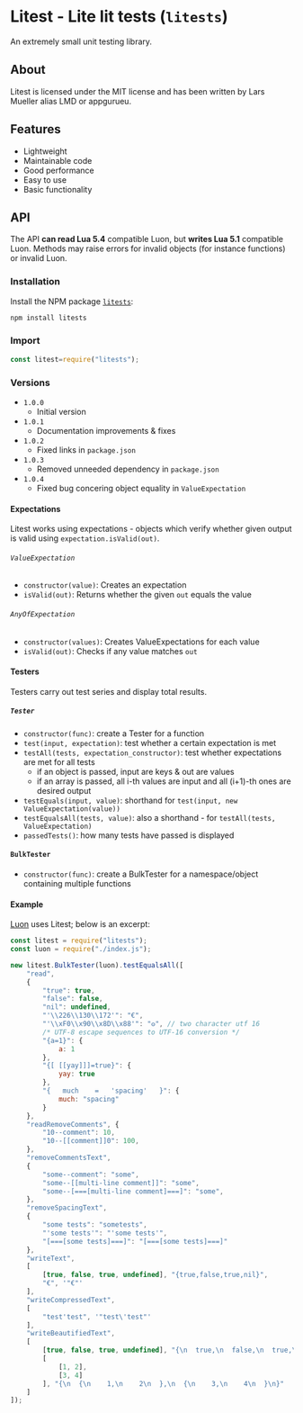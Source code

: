 # Litest - Lite lit tests (`litests`)

An extremely small unit testing library.

## About

Litest is licensed under the MIT license and has been written by Lars Mueller alias LMD or appgurueu.

## Features

* Lightweight
* Maintainable code
* Good performance
* Easy to use
* Basic functionality

## API

The API **can read Lua 5.4** compatible Luon, but **writes Lua 5.1** compatible Luon.
Methods may raise errors for invalid objects (for instance functions) or invalid Luon.

### Installation

Install the NPM package [`litests`](https://npmjs.com/package/litests):
```bash
npm install litests
```

### Import

```javascript
const litest=require("litests");
```

### Versions

* `1.0.0`
  * Initial version
* `1.0.1`
  * Documentation improvements & fixes
* `1.0.2`
  * Fixed links in `package.json`
* `1.0.3`
  * Removed unneeded dependency in `package.json`
* `1.0.4`
  * Fixed bug concering object equality in `ValueExpectation`

#### Expectations

Litest works using expectations - objects which verify whether given output is valid using `expectation.isValid(out)`.

###### `ValueExpectation`

* `constructor(value)`: Creates an expectation
* `isValid(out)`: Returns whether the given `out` equals the value
  
###### `AnyOfExpectation`

* `constructor(values)`: Creates ValueExpectations for each value
* `isValid(out)`: Checks if any value matches `out`

#### Testers

Testers carry out test series and display total results.

##### `Tester`

* `constructor(func)`: create a Tester for a function
* `test(input, expectation)`: test whether a certain expectation is met
* `testAll(tests, expectation_constructor)`: test whether expectations are met for all tests
  * if an object is passed, input are keys & out are values
  * if an array is passed, all i-th values are input and all (i+1)-th ones are desired output 
* `testEquals(input, value)`: shorthand for `test(input, new ValueExpectation(value))`
* `testEqualsAll(tests, value)`: also a shorthand - for `testAll(tests, ValueExpectation)`
* `passedTests()`: how many tests have passed is displayed

#### `BulkTester`

* `constructor(func)`: create a BulkTester for a namespace/object containing multiple functions

#### Example

[Luon](https://github.com/appgurueu/luon) uses Litest; below is an excerpt:

```javascript
const litest = require("litests");
const luon = require("./index.js");

new litest.BulkTester(luon).testEqualsAll([
    "read",
    {
        "true": true,
        "false": false,
        "nil": undefined,
        "'\\226\\130\\172'": "€",
        "'\\xF0\\x90\\x8D\\x88'": "𐍈", // two character utf 16
        /* UTF-8 escape sequences to UTF-16 conversion */
        "{a=1}": {
            a: 1
        },
        "{[ [[yay]]]=true}": {
            yay: true
        },
        "{   much    =   'spacing'   }": {
            much: "spacing"
        }
    },
    "readRemoveComments", {
        "10--comment": 10,
        "10--[[comment]]0": 100,
    },
    "removeCommentsText",
    {
        "some--comment": "some",
        "some--[[multi-line comment]]": "some",
        "some--[===[multi-line comment]===]": "some",
    },
    "removeSpacingText",
    {
        "some tests": "sometests",
        "'some tests'": "'some tests'",
        "[===[some tests]===]": "[===[some tests]===]"
    },
    "writeText",
    [
        [true, false, true, undefined], "{true,false,true,nil}",
        "€", '"€"'
    ],
    "writeCompressedText",
    [
        "test'test", '"test\'test"'
    ],
    "writeBeautifiedText",
    [
        [true, false, true, undefined], "{\n  true,\n  false,\n  true,\n  nil\n}",
        [
            [1, 2],
            [3, 4]
        ], "{\n  {\n    1,\n    2\n  },\n  {\n    3,\n    4\n  }\n}"
    ]
]);
```
